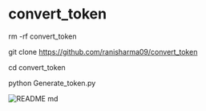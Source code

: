 # convert_token



rm -rf convert_token

git clone https://github.com/ranisharma09/convert_token      



cd convert_token





python Generate_token.py





![README md](https://user-images.githubusercontent.com/109195584/194703477-62eccd40-3cf0-4a75-ba23-e75b627a394a.png)
